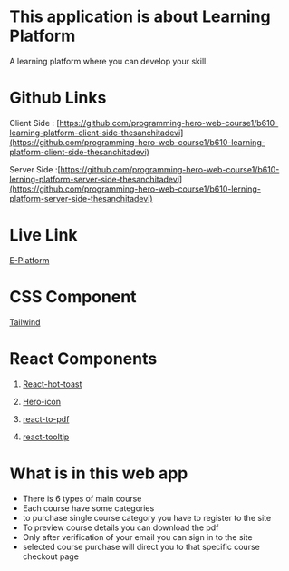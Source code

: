 # This application is about Learning Platform
A learning platform where you can develop your skill.

# Github Links

Client Side : [https://github.com/programming-hero-web-course1/b610-learning-platform-client-side-thesanchitadevi](https://github.com/programming-hero-web-course1/b610-learning-platform-client-side-thesanchitadevi)

Server Side :[https://github.com/programming-hero-web-course1/b610-lerning-platform-server-side-thesanchitadevi](https://github.com/programming-hero-web-course1/b610-lerning-platform-server-side-thesanchitadevi)

# Live Link

[E-Platform](https://wizard-platform-client.web.app/)

# CSS Component

[Tailwind](https://tailwindcss.com/)

# React Components

1. [React-hot-toast](https://react-hot-toast.com/)

2. [Hero-icon](https://heroicons.com/)

3. [react-to-pdf](https://www.npmjs.com/package/react-to-pdf)

4. [react-tooltip](https://www.npmjs.com/package/react-tooltip)

# What is in this web app

* There is 6 types of main course
* Each course have some categories
* to purchase single course category you have to register to the site
* To preview course details you can download the pdf
* Only after verification of your email you can sign in to the site
* selected course purchase will direct you to that specific course checkout page